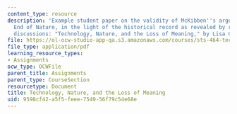 ```yaml
---
content_type: resource
description: 'Example student paper on the validity of McKibben''s argument in The
  End of Nature, in the light of the historical record as revealed by readings and
  discussions: "Technology, Nature, and the Loss of Meaning," by Lisa Crystal.'
file: https://ol-ocw-studio-app-qa.s3.amazonaws.com/courses/sts-464-technology-and-the-literary-imagination-spring-2008/9598cf42a5f5feee754956f79c54e68e_crystal_final.pdf
file_type: application/pdf
learning_resource_types:
- Assignments
ocw_type: OCWFile
parent_title: Assignments
parent_type: CourseSection
resourcetype: Document
title: Technology, Nature, and the Loss of Meaning
uid: 9598cf42-a5f5-feee-7549-56f79c54e68e
---
```

